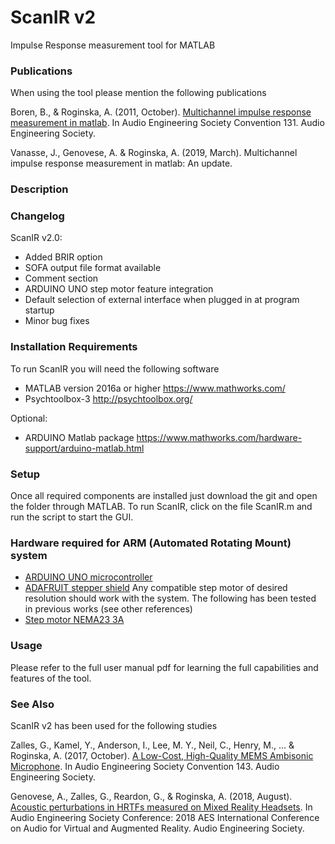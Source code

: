 # ScanIR v2
Impulse Response measurement tool for MATLAB 

### Publications
When using the tool please mention the following publications

Boren, B., & Roginska, A. (2011, October). [Multichannel impulse response measurement in matlab](https://www.researchgate.net/publication/265876631_Multichannel_Impulse_Response_Measurement_in_Matlab). In Audio Engineering Society Convention 131. Audio Engineering Society.

Vanasse, J., Genovese, A. & Roginska, A. (2019, March). Multichannel impulse response measurement in matlab: An update. 

### Description

### Changelog

ScanIR v2.0:
-  Added BRIR option
-  SOFA output file format available
-  Comment section
-  ARDUINO UNO step motor feature integration
-  Default selection of external interface when plugged in at program startup
-  Minor bug fixes

### Installation Requirements 
To run ScanIR you will need the following software
-  MATLAB version 2016a or higher https://www.mathworks.com/
-  Psychtoolbox-3 http://psychtoolbox.org/ 

Optional: 
-  ARDUINO Matlab package https://www.mathworks.com/hardware-support/arduino-matlab.html

### Setup
Once all required components are installed just download the git and open the folder through MATLAB. To run ScanIR, click on the file ScanIR.m and run the script to start the GUI. 

### Hardware required for ARM (Automated Rotating Mount) system
-  [ARDUINO UNO microcontroller](https://store.arduino.cc/arduino-uno-rev3)
-  [ADAFRUIT stepper shield](https://www.adafruit.com/product/1438)
Any compatible step motor of desired resolution should work with the system. The following has been tested in previous works (see other references)
-  [Step motor NEMA23 3A](https://www.omc-stepperonline.com/nema-23-bipolar-18deg-19nm-269ozin-3a-336v-57x57x76mm-4-wires-23hs30-3004s.html)

### Usage 
Please refer to the full user manual pdf for learning the full capabilities and features of the tool.

### See Also
ScanIR v2 has been used for the following studies

Zalles, G., Kamel, Y., Anderson, I., Lee, M. Y., Neil, C., Henry, M., ... & Roginska, A. (2017, October). [A Low-Cost, High-Quality MEMS Ambisonic Microphone](https://s18798.pcdn.co/immersiveaudiogroup/wp-content/uploads/sites/7671/2017/10/Zalles_MEMS.pdf). In Audio Engineering Society Convention 143. Audio Engineering Society.

Genovese, A., Zalles, G., Reardon, G., & Roginska, A. (2018, August). [Acoustic perturbations in HRTFs measured on Mixed Reality Headsets](https://s18798.pcdn.co/immersiveaudiogroup/wp-content/uploads/sites/7671/2018/09/Acoustical_distortions_from_Augment_Reality_devices.pdf). In Audio Engineering Society Conference: 2018 AES International Conference on Audio for Virtual and Augmented Reality. Audio Engineering Society.

